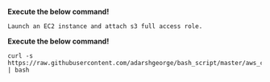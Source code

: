 
**Execute the below command!**
```
Launch an EC2 instance and attach s3 full access role.
```
**Execute the below command!**
```
curl -s https://raw.githubusercontent.com/adarshgeorge/bash_script/master/aws_cli_commands/S3/script_all.sh | bash
```
